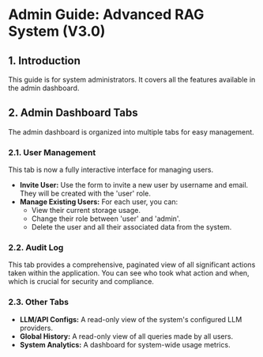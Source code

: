 # Admin Guide: Advanced RAG System (V3.0)

## 1. Introduction
This guide is for system administrators. It covers all the features available in the admin dashboard.

## 2. Admin Dashboard Tabs
The admin dashboard is organized into multiple tabs for easy management.

### 2.1. User Management
This tab is now a fully interactive interface for managing users.
*   **Invite User:** Use the form to invite a new user by username and email. They will be created with the 'user' role.
*   **Manage Existing Users:** For each user, you can:
    *   View their current storage usage.
    *   Change their role between 'user' and 'admin'.
    *   Delete the user and all their associated data from the system.

### 2.2. Audit Log
This tab provides a comprehensive, paginated view of all significant actions taken within the application. You can see who took what action and when, which is crucial for security and compliance.

### 2.3. Other Tabs
*   **LLM/API Configs:** A read-only view of the system's configured LLM providers.
*   **Global History:** A read-only view of all queries made by all users.
*   **System Analytics:** A dashboard for system-wide usage metrics.
